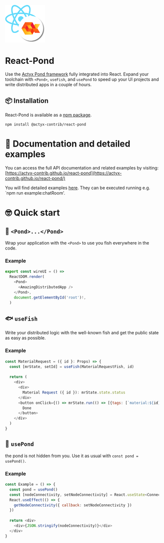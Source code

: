 <img width="130px" src="https://raw.githubusercontent.com/actyx-contrib/react-pond/master/icon.png?token=AATHWQIC5RWS62GY3OINH3C645MHQ">

# React-Pond

Use the [Actyx Pond framework](https://developer.actyx.com/docs/pond/getting-started/) fully integrated into React. Expand your toolchain with `<Pond>`, `useFish`, and `usePond` to speed up your UI projects and write distributed apps in a couple of hours.  

## 📦 Installation

React-Pond is available as a [npm package](https://www.npmjs.com/package/@actyx-contrib/react-pond).

```shell
npm install @actyx-contrib/react-pond
```

# 📖  Documentation and detailed examples

You can access the full API documentation and related examples by visiting: [https://actyx-contrib.github.io/react-pond](https://actyx-contrib.github.io/react-pond/)

You will find detailed examples [here](https://github.com/actyx-contrib/react-pond/tree/master/example). They can be executed running e.g. `npm run example:chatRoom'.

# 🤓 Quick start

## 🌊 `<Pond>...</Pond>`

Wrap your application with the `<Pond>` to use you fish everywhere in the code.

### Example

```js
export const wireUI = () =>
  ReactDOM.render(
    <Pond>
      <AmazingDistributedApp />
    </Pond>,
    document.getElementById('root')!,
  )
```

## 🐟 `useFish`

Write your distributed logic with the well-known fish and get the public state as easy as possible.

### Example

```js
const MaterialRequest = ({ id }: Props) => {
  const [mrState, setId] = useFish(MaterialRequestFish, id)

  return (
    <div>
      <div>
        Material Request ({ id }): mrState.state.status
      </div>
      <button onClick={() => mrState.run(() => [{tags: [`material:${id}`], payload: EventType.Done })}>
        Done
      </button>
    </div>
  )
}
```

## 🌊 `usePond`

the pond is not hidden from you. Use it as usual with `const pond = usePond()`.

### Example

```js
const Example = () => {
  const pond = usePond()
  const [nodeConnectivity, setNodeConnectivity] = React.useState<ConnectivityStatus>()
  React.useEffect(() => {
    getNodeConnectivity({ callback: setNodeConnectivity })
  })

  return <div>
    <div>{JSON.stringify(nodeConnectivity)}</div>
  </div>
}
```

